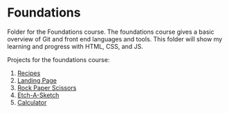 # Foundations  

Folder for the Foundations course. The foundations course gives a basic overview of Git and front end languages and tools. This folder will show my learning and progress with HTML, CSS, and JS.  

Projects for the foundations course:
 1. [Recipes](https://tjaung.github.io/odin-recipes/)
 2. [Landing Page](https://tjaung.github.io/odin-landing-page/)
 3. [Rock Paper Scissors](https://tjaung.github.io/odin-rock-paper-scissor/)
 4. [Etch-A-Sketch](https://tjaung.github.io/odin-etch-a-sketch/)
 5. [Calculator](https://tjaung.github.io/Odin-Calculator/)
